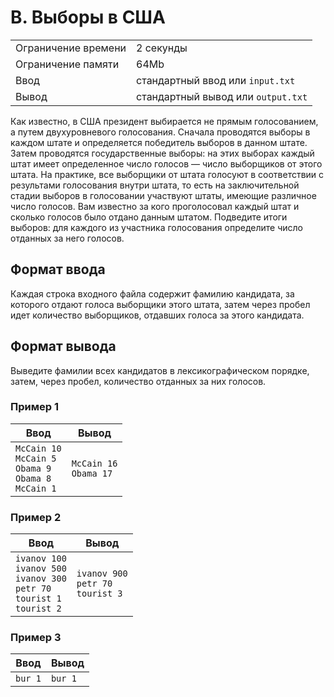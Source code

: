 # B. Выборы в США

|                     |                                    |
| ------------------- | ---------------------------------- |
| Ограничение времени | 2 секунды                          |
| Ограничение памяти  | 64Mb                               |
| Ввод                | стандартный ввод или `input.txt`   |
| Вывод               | стандартный вывод или `output.txt` |

Как известно, в США президент выбирается не прямым голосованием, а путем двухуровневого голосования. Сначала проводятся выборы в каждом штате и определяется победитель выборов в данном штате. Затем проводятся государственные выборы: на этих выборах каждый штат имеет определенное число голосов — число выборщиков от этого штата. На практике, все выборщики от штата голосуют в соответствии с результами голосования внутри штата, то есть на заключительной стадии выборов в голосовании участвуют штаты, имеющие различное число голосов. Вам известно за кого проголосовал каждый штат и сколько голосов было отдано данным штатом. Подведите итоги выборов: для каждого из участника голосования определите число отданных за него голосов.

## Формат ввода

Каждая строка входного файла содержит фамилию кандидата, за которого отдают голоса выборщики этого штата, затем через пробел идет количество выборщиков, отдавших голоса за этого кандидата.

## Формат вывода

Выведите фамилии всех кандидатов в лексикографическом порядке, затем, через пробел, количество отданных за них голосов.

### Пример 1

| Ввод                                                                      | Вывод                       |
| ------------------------------------------------------------------------- | --------------------------- |
| `McCain 10` <br> `McCain 5` <br> `Obama 9` <br> `Obama 8` <br> `McCain 1` | `McCain 16` <br> `Obama 17` |

### Пример 2

| Ввод                                                                                              | Вывод                                        |
| ------------------------------------------------------------------------------------------------- | -------------------------------------------- |
| `ivanov 100` <br> `ivanov 500` <br> `ivanov 300` <br> `petr 70` <br> `tourist 1` <br> `tourist 2` | `ivanov 900` <br> `petr 70` <br> `tourist 3` |

### Пример 3

| Ввод    | Вывод   |
| ------- | ------- |
| `bur 1` | `bur 1` |
